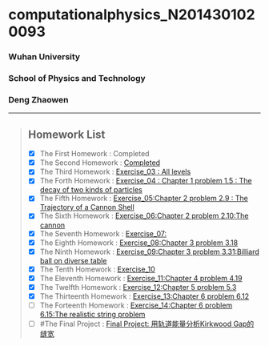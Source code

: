 # computationalphysics_N2014301020093  
### Wuhan University  
### School of Physics and Technology  
### Deng Zhaowen  
  ***  
> ## Homework List  
> - [x] The First Homework
: Completed
> - [x] The Second Homework
: [Completed](https://github.com/Jovialdeng/computationalphysics_N2014301020093/blob/master/ex2.py)
> - [x] The Third Homework
: [Exercise_03 : All levels](https://github.com/Jovialdeng/computationalphysics_N2014301020093/blob/master/Exercise_03.md)
> - [x] The Forth Homework
: [Exercise_04 : Chapter 1 problem 1.5 : The decay of two kinds of particles](https://www.zybuluo.com/jovialdeng/note/526024)
> - [x] The Fifth Homework
: [Exercise_05:Chapter 2 problem 2.9 : The Trajectory of a Cannon Shell](https://www.zybuluo.com/jovialdeng/note/534180)
> - [x] The Sixth Homework
: [Exercise_06:Chapter 2 problem 2.10:The cannon](https://www.zybuluo.com/jovialdeng/note/542471)
> - [x] The Seventh Homework
: [Exercise_07:](https://www.zybuluo.com/jovialdeng/note/550426)
> - [x] The Eighth Homework
: [Exercise_08:Chapter 3 problem 3.18](https://www.zybuluo.com/jovialdeng/note/565962)
> - [x] The Ninth Homework
: [Exercise_09:Chapter 3 problem 3.31:Billiard ball on diverse table](https://www.zybuluo.com/jovialdeng/note/573758)
> - [x] The Tenth Homework
: [Exercise_10](https://www.zybuluo.com/jovialdeng/note/581830)
> - [x] The Eleventh Homework
: [Exercise_11:Chapter 4 problem 4.19](https://www.zybuluo.com/jovialdeng/note/590014)
> - [x] The Twelfth Homework
: [Exercise_12:Chapter 5 problem 5.3](https://www.zybuluo.com/jovialdeng/note/597870)
> - [x] The Thirteenth Homework
: [Exercise_13:Chapter 6 problem 6.12](https://www.zybuluo.com/jovialdeng/note/605137)
> - [ ] The Forteenth Homework
: [Exercise_14:Chapter 6 problem 6.15:The realistic string problem]( )
> - [ ] #The Final Project
: [Final Project: 用轨道能量分析Kirkwood Gap的缝宽]( )
 



